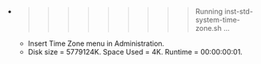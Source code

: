 * >>>>>>>>> Running inst-std-system-time-zone.sh ...
  * Insert Time Zone menu in Administration.
  * Disk size = 5779124K. Space Used = 4K. Runtime = 00:00:00:01.
